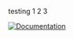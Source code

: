 testing 1 2 3

[![Documentation](http://76.94.40.109:8000/badge/channelcat/docasaurus)](http://76.94.40.109:8000/status/channelcat/docasaurus)
